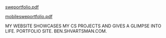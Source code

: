 [sweportfolio.pdf](https://github.com/benyadabest/sweportfolio/files/12169320/sweportfolio.pdf)

[mobilesweportfolio.pdf](mobilesweportfolio.pdf)

MY WEBSITE SHOWCASES MY CS PROJECTS AND GIVES A GLIMPSE INTO LIFE. PORTFOLIO SITE. BEN.SHVARTSMAN.COM.

